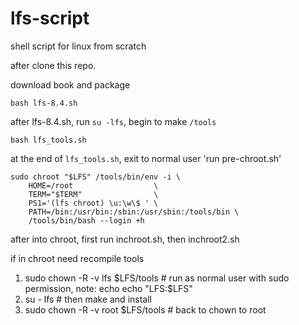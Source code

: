 # lfs-script
shell script for linux from scratch


after clone this repo.

download book and package
```
bash lfs-8.4.sh
```
after lfs-8.4.sh, run ``su -lfs``, begin to make ``/tools``
```
bash lfs_tools.sh
```
at the end of ``lfs_tools.sh``, exit to normal user 'run pre-chroot.sh'

```
sudo chroot "$LFS" /tools/bin/env -i \
    HOME=/root                  \
    TERM="$TERM"                \
    PS1='(lfs chroot) \u:\w\$ ' \
    PATH=/bin:/usr/bin:/sbin:/usr/sbin:/tools/bin \
    /tools/bin/bash --login +h
```

after into chroot, first run inchroot.sh, then inchroot2.sh


if in chroot need recompile tools
1. sudo chown -R -v lfs $LFS/tools # run as normal user with sudo permission, note: echo echo "LFS:$LFS"
2. su - lfs  # then make and install
3. sudo chown -R -v root $LFS/tools # back to chown to root
